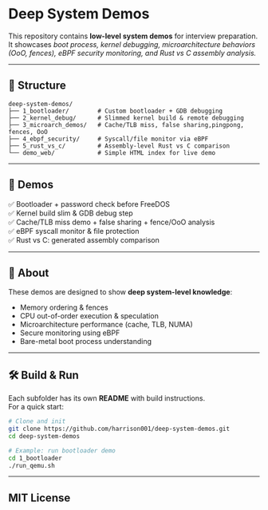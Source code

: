 # Deep System Demos

This repository contains **low-level system demos** for interview preparation.  
It showcases *boot process, kernel debugging, microarchitecture behaviors (OoO, fences), eBPF security monitoring, and Rust vs C assembly analysis.*

---

## 📂 Structure
```
deep-system-demos/
├── 1_bootloader/        # Custom bootloader + GDB debugging
├── 2_kernel_debug/      # Slimmed kernel build & remote debugging
├── 3_microarch_demos/   # Cache/TLB miss, false sharing,pingpong, fences, OoO
├── 4_ebpf_security/     # Syscall/file monitor via eBPF
├── 5_rust_vs_c/         # Assembly-level Rust vs C comparison
└── demo_web/            # Simple HTML index for live demo
```
---

## 🚀 Demos

✅ Bootloader + password check before FreeDOS  
✅ Kernel build slim & GDB debug step  
✅ Cache/TLB miss demo + false sharing + fence/OoO analysis  
✅ eBPF syscall monitor & file protection  
✅ Rust vs C: generated assembly comparison  

---

## 📖 About

These demos are designed to show **deep system-level knowledge**:  

- Memory ordering & fences  
- CPU out-of-order execution & speculation  
- Microarchitecture performance (cache, TLB, NUMA)  
- Secure monitoring using eBPF  
- Bare-metal boot process understanding  

---

## 🛠 Build & Run

Each subfolder has its own **README** with build instructions.  
For a quick start:

```bash
# Clone and init
git clone https://github.com/harrison001/deep-system-demos.git
cd deep-system-demos

# Example: run bootloader demo
cd 1_bootloader
./run_qemu.sh
```

---
MIT License
---
